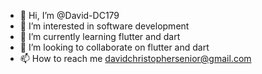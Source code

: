 - 👋 Hi, I’m @David-DC179
- 👀 I’m interested in software development
- 🌱 I’m currently learning flutter and dart
- 💞️ I’m looking to collaborate on flutter and dart
- 📫 How to reach me davidchristophersenior@gmail.com

<!---
David-DC179/David-DC179 is a ✨ special ✨ repository because its `README.md` (this file) appears on your GitHub profile.
You can click the Preview link to take a look at your changes.
--->
